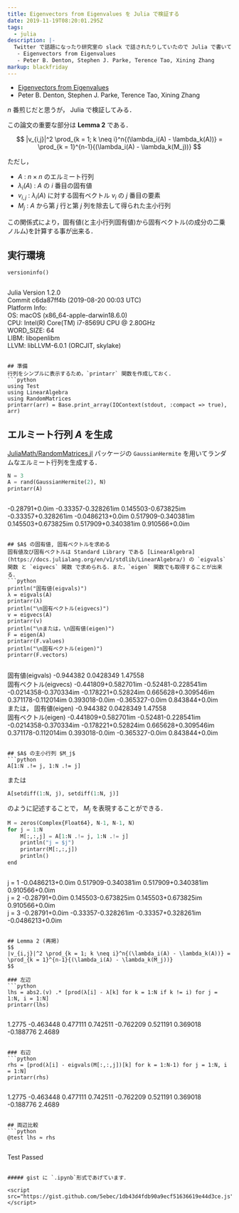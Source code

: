 ```yaml
---
title: Eigenvectors from Eigenvalues を Julia で検証する
date: 2019-11-19T08:20:01.295Z
tags:
  - julia
description: |-
  Twitter で話題になったり研究室の slack で話されたりしていたので Julia で書いてみた  
   - Eigenvectors from Eigenvalues  
   - Peter B. Denton, Stephen J. Parke, Terence Tao, Xining Zhang
markup: blackfriday
---
```

 - [Eigenvectors from Eigenvalues](https://arxiv.org/pdf/1908.03795.pdf)
 - Peter B. Denton, Stephen J. Parke, Terence Tao, Xining Zhang

$n$ 番煎じだと思うが， Julia で検証してみる．

この論文の重要な部分は **Lemma 2** である．

$$
|v_{i,j}|^2 \prod_{k = 1; k \neq i}^n{(\lambda_i(A) - \lambda_k(A))} = \prod_{k = 1}^{n-1}{(\lambda_i(A) - \lambda_k(M_j))}
$$

ただし，
 - $A$ : $n \times n$ のエルミート行列
 - $\lambda_i(A)$ : $A$ の $i$ 番目の固有値
 - $v_{i,j}$ : $\lambda_i(A)$ に対する固有ベクトル $v_i$ の $j$ 番目の要素
 - $M_j$ : $A$ から第 $j$ 行と第 $j$ 列を除去して得られた主小行列

この関係式により，固有値(と主小行列固有値)から固有ベクトル(の成分の二乗ノルム)を計算する事が出来る．

## 実行環境
```python
versioninfo()
```
>```
Julia Version 1.2.0  
Commit c6da87ff4b (2019-08-20 00:03 UTC)  
Platform Info:  
  OS: macOS (x86_64-apple-darwin18.6.0)  
  CPU: Intel(R) Core(TM) i7-8569U CPU @ 2.80GHz  
  WORD_SIZE: 64  
  LIBM: libopenlibm  
  LLVM: libLLVM-6.0.1 (ORCJIT, skylake)
```

## 準備
行列をシンプルに表示するため，`printarr` 関数を作成しておく．
```python
using Test
using LinearAlgebra
using RandomMatrices
printarr(arr) = Base.print_array(IOContext(stdout, :compact => true), arr)
```

## エルミート行列 $A$ を生成
[JuliaMath/RandomMatrices.jl](https://github.com/JuliaMath/RandomMatrices.jl) パッケージの `GaussianHermite` を用いてランダムなエルミート行列を生成する．
```python
N = 3
A = rand(GaussianHermite(2), N)
printarr(A)
```
>```
-0.28791+0.0im         -0.33357-0.328261im  0.145503-0.673825im  
 -0.33357+0.328261im  -0.0486213+0.0im       0.517909-0.340381im  
 0.145503+0.673825im    0.517909+0.340381im  0.910566+0.0im   
```

## $A$ の固有値, 固有ベクトルを求める
固有値及び固有ベクトルは Standard Library である [LinearAlgebra](https://docs.julialang.org/en/v1/stdlib/LinearAlgebra/) の `eigvals` 関数 と `eigvecs` 関数 で求められる．また，`eigen` 関数でも取得することが出来る．
```python
println("固有値(eigvals)")
λ = eigvals(A)
printarr(λ)
println("\n固有ベクトル(eigvecs)")
v = eigvecs(A)
printarr(v)
println("\nまたは，\n固有値(eigen)")
F = eigen(A)
printarr(F.values)
println("\n固有ベクトル(eigen)")
printarr(F.vectors)
```
>```
固有値(eigvals)
 -0.944382 
  0.0428349
  1.47558  
固有ベクトル(eigvecs)
 -0.441809+0.582701im   -0.52481-0.228541im  -0.0214358-0.370334im
 -0.178221+0.52824im    0.665628+0.309546im    0.371178-0.112014im
  0.393018-0.0im       -0.365327-0.0im         0.843844+0.0im     
または，
固有値(eigen)
 -0.944382 
  0.0428349
  1.47558  
固有ベクトル(eigen)
 -0.441809+0.582701im   -0.52481-0.228541im  -0.0214358-0.370334im
 -0.178221+0.52824im    0.665628+0.309546im    0.371178-0.112014im
  0.393018-0.0im       -0.365327-0.0im         0.843844+0.0im     
```

## $A$ の主小行列 $M_j$
```python
A[1:N .!= j, 1:N .!= j]
```
または
```python
A[setdiff(1:N, j), setdiff(1:N, j)]
```
のように記述することで， $M_j$ を表現することができる．
```python
M = zeros(Complex{Float64}, N-1, N-1, N)
for j = 1:N
    M[:,:,j] = A[1:N .!= j, 1:N .!= j]
    println("j = $j")
    printarr(M[:,:,j])
    println()
end
```
>```
j = 1
 -0.0486213+0.0im       0.517909-0.340381im
   0.517909+0.340381im  0.910566+0.0im     
j = 2
 -0.28791+0.0im       0.145503-0.673825im
 0.145503+0.673825im  0.910566+0.0im     
j = 3
 -0.28791+0.0im         -0.33357-0.328261im
 -0.33357+0.328261im  -0.0486213+0.0im   
```

## Lemma 2 (再掲)
$$
|v_{i,j}|^2 \prod_{k = 1; k \neq i}^n{(\lambda_i(A) - \lambda_k(A))} = \prod_{k = 1}^{n-1}{(\lambda_i(A) - \lambda_k(M_j))}
$$

### 左辺
```python
lhs = abs2.(v) .* [prod(λ[i] - λ[k] for k = 1:N if k != i) for j = 1:N, i = 1:N]
printarr(lhs)
```
>```
 1.2775    -0.463448  0.477111
 0.742511  -0.762209  0.521191
 0.369018  -0.188776  2.4689  
```

### 右辺
```python
rhs = [prod(λ[i] - eigvals(M[:,:,j])[k] for k = 1:N-1) for j = 1:N, i = 1:N]
printarr(rhs)
```
>```
 1.2775    -0.463448  0.477111
 0.742511  -0.762209  0.521191
 0.369018  -0.188776  2.4689  
```

## 両辺比較
```python
@test lhs ≈ rhs
```
>```
Test Passed
```

##### gist に `.ipynb`形式であげています．

<script src="https://gist.github.com/5ebec/1db43d4fdb90a9ecf51636619e44d3ce.js"></script>
